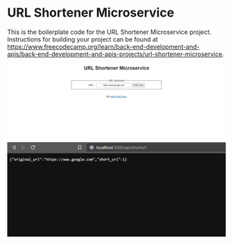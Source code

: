 # URL Shortener Microservice

This is the boilerplate code for the URL Shortener Microservice project. Instructions for building your project can be found at https://www.freecodecamp.org/learn/back-end-development-and-apis/back-end-development-and-apis-projects/url-shortener-microservice.

![img1](./public/Images/Ekran%20Görüntüsü%20(145).png)

![img2](./public/Images/Ekran%20Görüntüsü%20(146).png)


